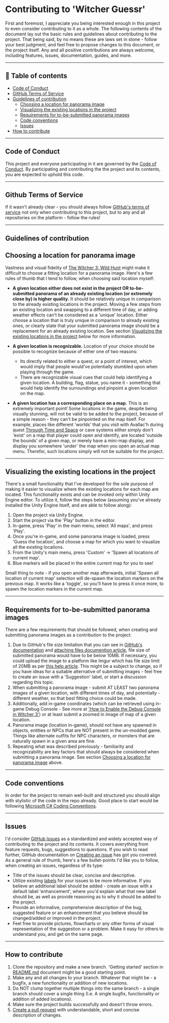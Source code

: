 # <b>Contributing to 'Witcher Guessr'</b>

First and foremost, I appreciate you being interested enough in this project to even consider contributing to it as a whole. The following contents of the document lay out the basic rules and guidelines about contributing to the project. That being said, by no means these are laws set in stone - follow your best judgment, and feel free to propose changes to this document, or the project itself. Any and all positive contributions are always welcome, including features, issues, documentation, guides, and more.

---

## 📄 <b>Table of contents</b>

* [Code of Conduct](#code-of-conduct)
* [GitHub Terms of Service](#github-terms-of-service)
* [Guidelines of contribution](#guidelines-of-contribution)
    * [Choosing a location for panorama image](#choosing-a-location-for-panorama-image)
    * [Visualizing the existing locations in the project](#visualizing-the-existing-locations-in-the-project)
    * [Requirements for to-be-submitted panorama images](#requirements-for-to-be-submitted-panorama-images)
    * [Code conventions](#code-conventions)
    * [Issues](#issues)
* [How to contribute](#how-to-contribute)

---

## <b>Code of Conduct</b>

This project and everyone participating in it are governed by the [Code of Conduct](CODE_OF_CONDUCT.md). By participating and contributing the the project and its contents, you are expected to uphold this code.

---

## <b>Github Terms of Service</b>

If it wasn't already clear - you should always follow [GitHub's terms of service](https://docs.github.com/en/site-policy/github-terms/github-terms-of-service) not only when contributing to this project, but to any and all repositories on the platform - follow the rules!

---

## <b>Guidelines of contribution</b>

## <b>Choosing a location for panorama image</b>

Vastness and visual fidelity of [The Witcher 3: Wild Hunt](https://www.thewitcher.com) might make it difficult to choose a fitting location for a panorama image. Here's a few rules of thumb that I tend to follow, when choosing said location myself:

* <b>A given location either does not exist in the project OR to-be-submitted panorama of an already existing location (or extremely close by) is higher quality.</b> It should be relatively unique in comparison to the already existing locations in the project. Moving a few steps from an existing location and swapping to a different time of day, or adding weather effects can't be considered as a 'unique' location. Either choose a location that is truly unique in comparison to already existing ones, or clearly state that your submitted panorama image should be a replacement for an already existing location. See section [Visualizing the existing locations in the project](#visualizing-the-existing-locations-in-the-project) below for more information.

* <b>A given location is recognizable.</b> Location of your choice should be possible to recognize because of either one of two reasons:

    * Its directly related to either a quest, or a point of interest, which would imply that people would've potentially stumbled upon when playing through the game.
    * There are recognizable visual cues that could help identifying a given location. A building, flag, statue, you name it - something that would help identify the surroundings and pinpoint a given location on the map.

* <b>A given location has a corresponding place on a map.</b> This is an extremely important point! Some locations in the game, despite being visually stunning, will not be valid to be added to the project, because of a simple reason - they can't be pinpointed on the map itself. For example, places like different 'worlds' that you visit with Avallac'h during quest [Through Time and Space](https://witcher.fandom.com/wiki/Through_Time_and_Space) or cave systems either simply don't 'exist' on a map that player could open and identify, are located 'outside the bounds' of a given map, or merely have a mini-map display, and display you somewhere 'under' the map when you open an actual map menu. Therefor, such locations simply will not be suitable for the project.

---

## <b>Visualizing the existing locations in the project</b>

There's a small functionality that I've developed for the sole purpose of making it easier to visualize where the existing locations for each map are located. This functionality exists and can be invoked only within Unity Engine editor. To utilize it, follow the steps below (assuming you've already installed the Unity Engine itself, and are able to follow along):

1. Open the project via Unity Engine.
2. Start the project via the 'Play' button in the editor.
3. In-game, press 'Play' in the main menu, select 'All maps', and press 'Play'.
4. Once you're in-game, and some panorama image is loaded, press 'Guess the location', and choose a map for which you want to visualize all the existing locations.
5. From the Unity's main menu, press 'Custom' -> 'Spawn all locations of current map'.
6. Blue markers will be placed in the entire current map for you to see!

Small thing to note - if you open another map afterwards, initial 'Spawn all location of current map' selection will de-spawn the location markers on the previous map. It works like a 'toggle', so you'll have to press it once more, to spawn the location markers in the current map.

---

## <b>Requirements for to-be-submitted panorama images</b>

There are a few requirements that should be followed, when creating and submitting panorama images as a contribution to the project:

1. Due to GitHub's file size limitation that you can see in [GitHub's documentation](https://docs.github.com/en/repositories/working-with-files/managing-files/adding-a-file-to-a-repository#adding-a-file-to-a-repository-on-github) and [attaching files documention article](https://docs.github.com/en/get-started/writing-on-github/working-with-advanced-formatting/attaching-files), file size of submitted panorama would have to be below 10MB. If necessary, you could upload the image to a platform like Imgur which has file size limit of 20MB as per [this help article](https://help.imgur.com/hc/en-us/articles/115000083326-What-files-can-I-upload-Is-there-a-size-limit-). This might be a subject to change, so if you have ideas for a suitable alternative of submitting images - feel free to create an issue with a 'Suggestion' label, or start a discussion regarding this topic.
2. When submitting a panorama image - submit AT LEAST two panorama images of a given location, with different times of day, and potentially - different weather, so that best fitting choice could be made.
3. Additionally, add in-game coordinates (which can be retrieved using in-game Debug Console - See more at ['How to Enable the Debug Console in Witcher 3'](https://commands.gg/witcher3/blog/enable-console)) or at least submit a zoomed in image of map of a given location.
4. Panorama image (location in-game), should not have any spawned in objects, entities or NPCs that are NOT present in the un-modded game. Things like alternate outfits for NPC characters, or monsters that are naturally spawn in a given area are fine.
5. Repeating what was described previously - familiarity and recognizability are key factors that should always be considered when submitting a panorama image. See section [Choosing a location for panorama image](#choosing-a-location-for-panorama-image) above.

---

## <b>Code conventions</b>
In order for the project to remain well-built and structured you should align with stylistic of the code in the repo already. Good place to start would be following [Microsoft C# Coding Conventions](https://learn.microsoft.com/en-us/dotnet/csharp/fundamentals/coding-style/coding-conventions).

---

## <b>Issues</b>
I'd consider [GitHub Issues](https://docs.github.com/en/issues/tracking-your-work-with-issues/about-issues) as a standardized and widely accepted way of contributing to the project and its contents. It covers everything from feature requests, bugs, suggestions to questions. If you wish to read further, GitHub documentation on [Creating an issue](https://docs.github.com/en/issues/tracking-your-work-with-issues/creating-an-issue) has got you covered. As a general rule of thumb, here's a few bullet-points I'd like you to follow, when creating an issues, regardless of its type:
* Title of the issues should be clear, concise and descriptive.
* Utilize existing [labels](https://docs.github.com/en/issues/using-labels-and-milestones-to-track-work/managing-labels) for your issues to be more informative. If you believe an additional label should be added - create an issue with a default label 'enhancement', where you'd explain what that new label should be, as well as provide reasoning as to why it should be added to the project.
* Provide an informative, comprehensive description of the bug, suggested feature or an enhancement that you believe should be changed/added or improved in the project.
* Feel free to provide pictures, flowcharts or any other forms of visual representation of the suggestion or a problem. Make it easy for others to understand you, and get on the same page.

---

## <b>How to contribute</b>

1. Clone the repository and make a new branch. 'Getting started' section in [README.md](README.md) document might be a good starting point.
2. Make any and all changes to your branch. Whatever that might be - a bugfix, a new functionality or addition of new locations.
3. Do NOT clump together multiple things into the same branch - a single branch should cover a single thing (I.e. A single bugfix, functionality or addition of added locations).
4. Make sure the project builds successfully and doesn't throw errors.
5. [Create a pull request](https://docs.github.com/en/pull-requests/collaborating-with-pull-requests/proposing-changes-to-your-work-with-pull-requests/creating-a-pull-request) with understandable, short and concise description of changes.